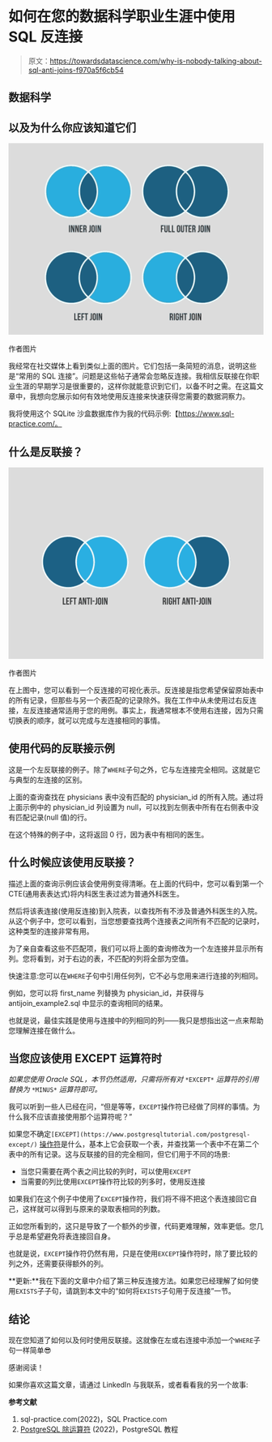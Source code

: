 # 如何在您的数据科学职业生涯中使用 SQL 反连接

> 原文：<https://towardsdatascience.com/why-is-nobody-talking-about-sql-anti-joins-f970a5f6cb54>

## 数据科学

## 以及为什么你应该知道它们

![](img/708935a904e269e61362a3499afa95da.png)

作者图片

我经常在社交媒体上看到类似上面的图片。它们包括一条简短的消息，说明这些是“常用的 SQL 连接”。问题是这些帖子通常会忽略反连接。我相信反联接在你职业生涯的早期学习是很重要的，这样你就能意识到它们，以备不时之需。在这篇文章中，我想向您展示如何有效地使用反连接来快速获得您需要的数据洞察力。

我将使用这个 SQLite 沙盒数据库作为我的代码示例:【https://www.sql-practice.com/。

## 什么是反联接？

![](img/f15e24fde53a086ee9cbbc6c179320c1.png)

作者图片

在上图中，您可以看到一个反连接的可视化表示。反连接是指您希望保留原始表中的所有记录，但那些与另一个表匹配的记录除外。我在工作中从未使用过右反连接，左反连接通常适用于您的用例。事实上，我通常根本不使用右连接，因为只需切换表的顺序，就可以完成与左连接相同的事情。

## 使用代码的反联接示例

这是一个左反联接的例子。除了`WHERE`子句之外，它与左连接完全相同。这就是它与典型的左连接的区别。

上面的查询查找在 physicians 表中没有匹配的 physician_id 的所有入院。通过将上面示例中的 physician_id 列设置为 null，可以找到左侧表中所有在右侧表中没有匹配记录(null 值)的行。

在这个特殊的例子中，这将返回 0 行，因为表中有相同的医生。

## 什么时候应该使用反联接？

描述上面的查询示例应该会使用例变得清晰。在上面的代码中，您可以看到第一个 CTE(通用表表达式)将内科医生表过滤为普通外科医生。

然后将该表连接(使用反连接)到入院表，以查找所有不涉及普通外科医生的入院。从这个例子中，您可以看到，当您想要查找两个连接表之间所有不匹配的记录时，这种类型的连接非常有用。

为了亲自查看这些不匹配项，我们可以将上面的查询修改为一个左连接并显示所有列。您将看到，对于右边的表，不匹配的列将全部为空值。

快速注意:您可以在`WHERE`子句中引用任何列，它不必与您用来进行连接的列相同。

例如，您可以将 first_name 列替换为 physician_id，并获得与 antijoin_example2.sql 中显示的查询相同的结果。

也就是说，最佳实践是使用与连接中的列相同的列——我只是想指出这一点来帮助您理解连接在做什么。

## 当您应该使用 EXCEPT 运算符时

*如果您使用 Oracle SQL，本节仍然适用，只需将所有对* `*EXCEPT*` *运算符的引用替换为* `*MINUS*` *运算符即可。*

我可以听到一些人已经在问，“但是等等，`EXCEPT`操作符已经做了同样的事情。为什么我不应该直接使用那个运算符呢？”

如果您不确定`[EXCEPT](https://www.postgresqltutorial.com/postgresql-except/)` [操作符](https://www.postgresqltutorial.com/postgresql-except/)是什么，基本上它会获取一个表，并查找第一个表中不在第二个表中的所有记录。这与反联接的目的完全相同，但它们用于不同的场景:

*   当您只需要在两个表之间比较的列时，可以使用`EXCEPT`
*   当需要的列比使用`EXCEPT`操作符比较的列多时，使用反连接

如果我们在这个例子中使用了`EXCEPT`操作符，我们将不得不把这个表连接回它自己，这样就可以得到与原来的录取表相同的列数。

正如您所看到的，这只是导致了一个额外的步骤，代码更难理解，效率更低。您几乎总是希望避免将表连接回自身。

也就是说，`EXCEPT`操作符仍然有用，只是在使用`EXCEPT`操作符时，除了要比较的列之外，还需要获得额外的列。

**更新:**我在下面的文章中介绍了第三种反连接方法。如果您已经理解了如何使用`EXISTS`子子句，请跳到本文中的“如何将`EXISTS`子句用于反连接”一节。

[](https://medium.com/learning-sql/understanding-the-sql-exist-clause-f3eaa3c2c34b)  

## 结论

现在您知道了如何以及何时使用反联接。这就像在左或右连接中添加一个`WHERE`子句一样简单😎

感谢阅读！

[](https://medium.com/@andreasmartinson/membership)  

如果你喜欢这篇文章，请通过 LinkedIn 与我联系，或者看看我的另一个故事:

[](/10-quick-sql-tips-after-writing-daily-in-sql-for-3-years-37bdba0637d0)  [](/5-window-function-examples-to-take-your-sql-skills-to-the-next-level-2b3306650bb6)  

**参考文献**

1.  sql-practice.com(2022)，SQL Practice.com
2.  [PostgreSQL 除运算符](https://www.postgresqltutorial.com/postgresql-except/) (2022)，PostgreSQL 教程